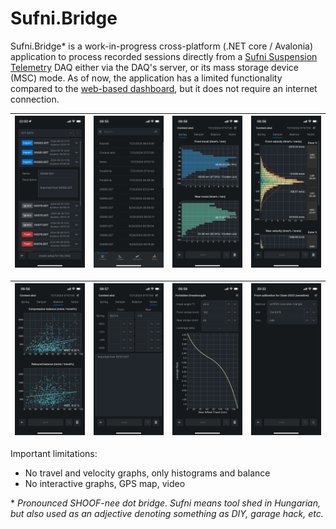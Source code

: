 Sufni.Bridge
============

Sufni.Bridge\* is a work-in-progress cross-platform (.NET core / Avalonia) application to process
recorded sessions directly from a [Sufni Suspension Telemetry](https://github.com/sghctoma/sst)
DAQ either via the DAQ's server, or its mass storage device (MSC) mode. As of
now, the application has a limited functionality compared to the
[web-based dashboard](https://github.com/sghctoma/sst/wiki/03-Dashboard), but
it does not require an internet connection.

| ![](pics/import.png) | ![](pics/sessions.png) | ![](pics/spring.png) | ![](pics/damper.png) |
|---|---|---|---|


| ![](pics/balance.png) | ![](pics/notes.png) | ![](pics/linkage.png) | ![](pics/calibration.png) |
|---|---|---|--|

Important limitations:

 - No travel and velocity graphs, only histograms and balance
 - No interactive graphs, GPS map, video

\* *Pronounced SHOOF-nee dot bridge. Sufni means tool shed in Hungarian, but
also used as an adjective denoting something as DIY, garage hack, etc.*
